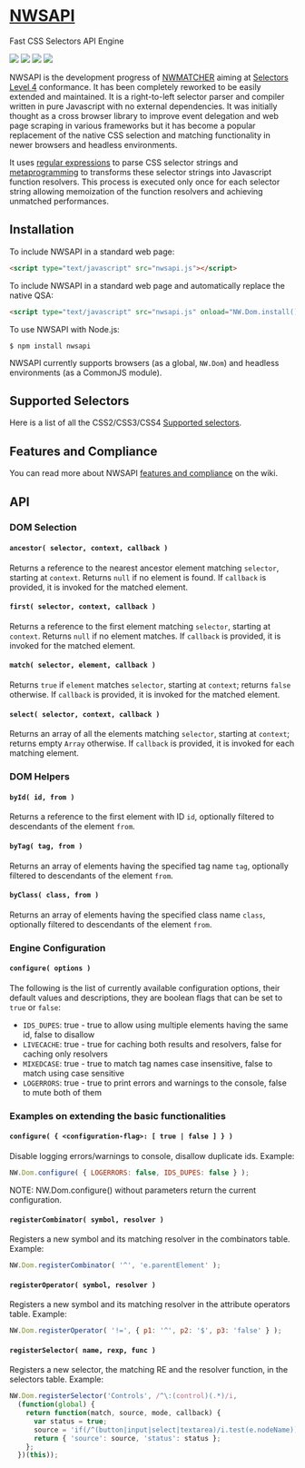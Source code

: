 # [NWSAPI](http://dperini.github.io/nwsapi/)

Fast CSS Selectors API Engine

![](https://img.shields.io/npm/v/nwsapi.svg?colorB=orange&style=flat) ![](https://img.shields.io/github/tag/dperini/nwsapi.svg?style=flat) ![](https://img.shields.io/npm/dw/nwsapi.svg?style=flat) ![](https://img.shields.io/github/issues/dperini/nwsapi.svg?style=flat)

NWSAPI is the development progress of [NWMATCHER](https://github.com/dperini/nwmatcher) aiming
at [Selectors Level 4](https://www.w3.org/TR/selectors-4/) conformance. It has been completely reworked to be easily
extended and maintained. It is a right-to-left selector parser and compiler written in pure Javascript with no external
dependencies. It was initially thought as a cross browser library to improve event delegation and web page scraping in
various frameworks but it has become a popular replacement of the native CSS selection and matching functionality in
newer browsers and headless environments.

It uses [regular expressions](https://en.wikipedia.org/wiki/Regular_expression) to parse CSS selector strings
and [metaprogramming](https://en.wikipedia.org/wiki/Metaprogramming) to transforms these selector strings into
Javascript function resolvers. This process is executed only once for each selector string allowing memoization of the
function resolvers and achieving unmatched performances.

## Installation

To include NWSAPI in a standard web page:

```html
<script type="text/javascript" src="nwsapi.js"></script>
```

To include NWSAPI in a standard web page and automatically replace the native QSA:

```html
<script type="text/javascript" src="nwsapi.js" onload="NW.Dom.install()"></script>
```

To use NWSAPI with Node.js:

```
$ npm install nwsapi
```

NWSAPI currently supports browsers (as a global, `NW.Dom`) and headless environments (as a CommonJS module).

## Supported Selectors

Here is a list of all the
CSS2/CSS3/CSS4 [Supported selectors](https://github.com/dperini/nwsapi/wiki/CSS-supported-selectors).

## Features and Compliance

You can read more about NWSAPI [features and compliance](https://github.com/dperini/nwsapi/wiki/Features-and-compliance)
on the wiki.

## API

### DOM Selection

#### `ancestor( selector, context, callback )`

Returns a reference to the nearest ancestor element matching `selector`, starting at `context`. Returns `null` if no
element is found. If `callback` is provided, it is invoked for the matched element.

#### `first( selector, context, callback )`

Returns a reference to the first element matching `selector`, starting at `context`. Returns `null` if no element
matches. If `callback` is provided, it is invoked for the matched element.

#### `match( selector, element, callback )`

Returns `true` if `element` matches `selector`, starting at `context`; returns `false` otherwise. If `callback` is
provided, it is invoked for the matched element.

#### `select( selector, context, callback )`

Returns an array of all the elements matching `selector`, starting at `context`; returns empty `Array` otherwise.
If `callback` is provided, it is invoked for each matching element.

### DOM Helpers

#### `byId( id, from )`

Returns a reference to the first element with ID `id`, optionally filtered to descendants of the element `from`.

#### `byTag( tag, from )`

Returns an array of elements having the specified tag name `tag`, optionally filtered to descendants of the
element `from`.

#### `byClass( class, from )`

Returns an array of elements having the specified class name `class`, optionally filtered to descendants of the
element `from`.

### Engine Configuration

#### `configure( options )`

The following is the list of currently available configuration options, their default values and descriptions, they are
boolean flags that can be set to `true` or `false`:

* `IDS_DUPES`: true - true to allow using multiple elements having the same id, false to disallow
* `LIVECACHE`: true - true for caching both results and resolvers, false for caching only resolvers
* `MIXEDCASE`: true - true to match tag names case insensitive, false to match using case sensitive
* `LOGERRORS`: true - true to print errors and warnings to the console, false to mute both of them

### Examples on extending the basic functionalities

#### `configure( { <configuration-flag>: [ true | false ] } )`

Disable logging errors/warnings to console, disallow duplicate ids. Example:

```js
NW.Dom.configure( { LOGERRORS: false, IDS_DUPES: false } );
```

NOTE: NW.Dom.configure() without parameters return the current configuration.

#### `registerCombinator( symbol, resolver )`

Registers a new symbol and its matching resolver in the combinators table. Example:

```js
NW.Dom.registerCombinator( '^', 'e.parentElement' );
```

#### `registerOperator( symbol, resolver )`

Registers a new symbol and its matching resolver in the attribute operators table. Example:

```js
NW.Dom.registerOperator( '!=', { p1: '^', p2: '$', p3: 'false' } );
```

#### `registerSelector( name, rexp, func )`

Registers a new selector, the matching RE and the resolver function, in the selectors table. Example:

```js
NW.Dom.registerSelector('Controls', /^\:(control)(.*)/i,
  (function(global) {
    return function(match, source, mode, callback) {
      var status = true;
      source = 'if(/^(button|input|select|textarea)/i.test(e.nodeName)){' + source + '}';
      return { 'source': source, 'status': status };
    };
  })(this));
```
